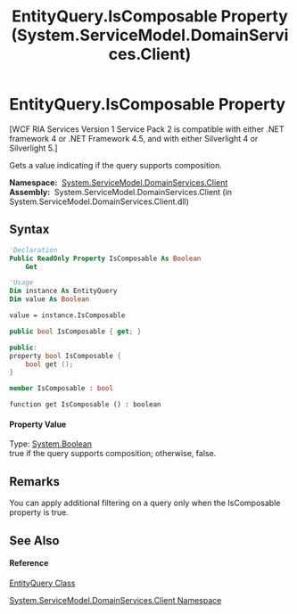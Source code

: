﻿---
title: EntityQuery.IsComposable Property  (System.ServiceModel.DomainServices.Client)
TOCTitle: IsComposable Property
ms:assetid: P:System.ServiceModel.DomainServices.Client.EntityQuery.IsComposable
ms:mtpsurl: https://msdn.microsoft.com/en-us/library/system.servicemodel.domainservices.client.entityquery.iscomposable(v=VS.91)
ms:contentKeyID: 28755519
ms.date: 01/27/2012
mtps_version: v=VS.91
f1_keywords:
- System.ServiceModel.DomainServices.Client.EntityQuery.IsComposable
- System.ServiceModel.DomainServices.Client.EntityQuery.get_IsComposable
dev_langs:
- CSharp
- JScript
- VB
- FSharp
- c++
api_location:
- System.ServiceModel.DomainServices.Client.dll
api_name:
- System.ServiceModel.DomainServices.Client.EntityQuery.get_IsComposable
- System.ServiceModel.DomainServices.Client.EntityQuery.IsComposable
api_type:
- Managed
topic_type:
- apiref
- kbSyntax
product_family_name: VS
ROBOTS: INDEX,FOLLOW
---

# EntityQuery.IsComposable Property

\[WCF RIA Services Version 1 Service Pack 2 is compatible with either .NET framework 4 or .NET Framework 4.5, and with either Silverlight 4 or Silverlight 5.\]

Gets a value indicating if the query supports composition.

**Namespace:**  [System.ServiceModel.DomainServices.Client](ff422479\(v=vs.91\).md)  
**Assembly:**  System.ServiceModel.DomainServices.Client (in System.ServiceModel.DomainServices.Client.dll)

## Syntax

``` vb
'Declaration
Public ReadOnly Property IsComposable As Boolean
    Get
```

``` vb
'Usage
Dim instance As EntityQuery
Dim value As Boolean

value = instance.IsComposable
```

``` csharp
public bool IsComposable { get; }
```

``` c++
public:
property bool IsComposable {
    bool get ();
}
```

``` fsharp
member IsComposable : bool
```

``` jscript
function get IsComposable () : boolean
```

#### Property Value

Type: [System.Boolean](https://msdn.microsoft.com/en-us/library/a28wyd50)  
true if the query supports composition; otherwise, false.  
  

## Remarks

You can apply additional filtering on a query only when the IsComposable property is true.

## See Also

#### Reference

[EntityQuery Class](ff422488\(v=vs.91\).md)

[System.ServiceModel.DomainServices.Client Namespace](ff422479\(v=vs.91\).md)


